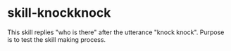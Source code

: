 # skill-knockknock
This skill replies "who is there" after the utterance "knock knock".
Purpose is to test the skill making process.
